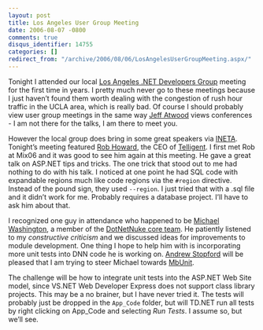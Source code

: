 ```yaml
---
layout: post
title: Los Angeles User Group Meeting
date: 2006-08-07 -0800
comments: true
disqus_identifier: 14755
categories: []
redirect_from: "/archive/2006/08/06/LosAngelesUserGroupMeeting.aspx/"
---
```


Tonight I attended our local [Los Angeles .NET Developers
Group](http://www.ladotnet.org/ "Los Angeles .NET Developers Group")
meeting for the first time in years. I pretty much never go to these
meetings because I just haven’t found them worth dealing with the
congestion of rush hour traffic in the UCLA area, which is really bad.
Of course I should probably view user group meetings in the same way
[Jeff
Atwood](http://www.codinghorror.com/blog/archives/000544.html "On Conferences")
views conferences - I am not there for the talks, I am there to meet
you.

However the local group does bring in some great speakers via
[INETA](http://www.ineta.org/DesktopDefault.aspx "International .NET Association").
Tonight’s meeting featured [Rob
Howard](http://weblogs.asp.net/rhoward/ "Rob Howard"), the CEO of
[Telligent](http://telligent.com/ "Telligent"). I first met Rob at Mix06
and it was good to see him again at this meeting. He gave a great talk
on ASP.NET tips and tricks. The one trick that stood out to me had
nothing to do with his talk. I noticed at one point he had SQL code with
expandable regions much like code regions via the `#region` directive.
Instead of the pound sign, they used `--region`. I just tried that with
a .sql file and it didn’t work for me. Probably requires a database
project. I’ll have to ask him about that.

I recognized one guy in attendance who happened to be [Michael
Washington](http://dotnetnuke.com/Community/Blogs/tabid/825/BlogID/77/Default.aspx "Michael Washington"),
a member of the [DotNetNuke core
team](http://dotnetnuke.com/Development/CoreTeam/tabid/698/Default.aspx "DNN Core Team").
He patiently listened to my *constructive criticism* and we discussed
ideas for improvements to module development. One thing I hope to help
him with is incorporating more unit tests into DNN code he is working
on. [Andrew
Stopford](http://weblogs.asp.net/astopford/ "Leader of MbUnit") will be
pleased that I am trying to steer Michael towards
[MbUnit](http://mbunit.com/ "MbUnit").

The challenge will be how to integrate unit tests into the ASP.NET Web
Site model, since VS.NET Web Developer Express does not support class
library projects. This may be a no brainer, but I have never tried it.
The tests will probably just be dropped in the `App_Code` folder, but
will TD.NET run all tests by right clicking on App\_Code and selecting
*Run Tests*. I assume so, but we’ll see.

